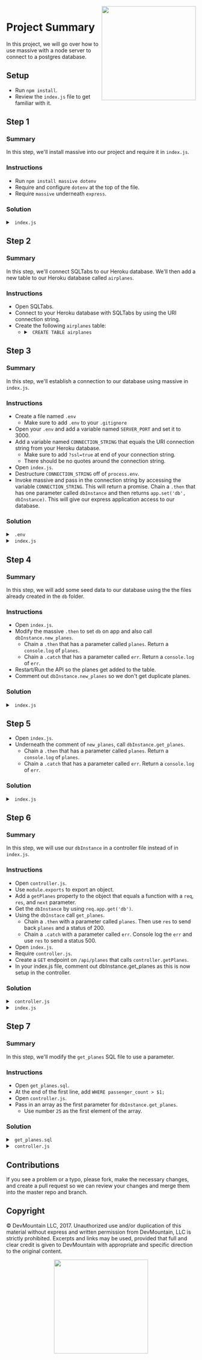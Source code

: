 <img src="https://s3.amazonaws.com/devmountain/readme-logo.png" width="250" align="right">

# Project Summary

In this project, we will go over how to use massive with a node server to connect to a postgres database.

## Setup

* Run `npm install`.
* Review the `index.js` file to get familiar with it.

## Step 1

### Summary

In this step, we'll install massive into our project and require it in `index.js`.

### Instructions

* Run `npm install massive dotenv`
* Require and configure `dotenv` at the top of the file.
* Require `massive` underneath `express`.

### Solution

<details>

<summary> <code> index.js </code> </summary>

```js
require("dotenv").config();
const express = require("express");
const massive = require("massive");

const app = express();

const { SERVER_PORT } = process.env;

app.use(express.json());

app.listen(SERVER_PORT, () => {
  console.log(`Server listening on port ${SERVER_PORT}`);
});

```

</details>

## Step 2

### Summary

In this step, we'll connect SQLTabs to our Heroku database. We'll then add a new table to our Heroku database called `airplanes`.

### Instructions

* Open SQLTabs.
* Connect to your Heroku database with SQLTabs by using the URI connection string.
* Create the following `airplanes` table:
  * <details>

    <summary> <code> CREATE TABLE airplanes </code> </summary>

    ```sql
    CREATE TABLE airplanes (
      plane_id SERIAL PRIMARY KEY NOT NULL,
      plane_type varchar(40) NOT NULL,
      passenger_count integer NOT NULL
    );
    ```

    </details>

## Step 3

### Summary

In this step, we'll establish a connection to our database using massive in `index.js`.

### Instructions

* Create a file named `.env`
  * Make sure to add `.env` to your `.gitignore`
* Open your `.env` and add a variable named `SERVER_PORT` and set it to 3000.
* Add a variable named `CONNECTION_STRING` that equals the URI connection string from your Heroku database.
  * Make sure to add `?ssl=true` at end of your connection string.
  * There should be no quotes around the connection string.
* Open `index.js`.
* Destructure `CONNECTION_STRING` off of `process.env`.
* Invoke massive and pass in the connection string by accessing the variable `CONNECTION_STRING`. This will return a promise. Chain a `.then` that has one parameter called `dbInstance` and then returns `app.set('db', dbInstance)`. This will give our express application access to our database.

### Solution

<details>

<summary><code> .env </code></summary>

```
SERVER_PORT=3000
CONNECTION_STRING=postgres://username:password@host/dbname?ssl=true
```

</details>

<details>

<summary> <code> index.js </code> </summary>

```js
require("dotenv").config();
const express = require("express");
const massive = require("massive");

const app = express();

const { SERVER_PORT, CONNECTION_STRING } = process.env;

massive(CONNECTION_STRING).then(dbInstance => app.set("db", dbInstance));

app.use(express.json());

app.listen(SERVER_PORT, () => {
  console.log(`Server listening on port ${SERVER_PORT}`);
});

```
</details>

## Step 4

### Summary

In this step, we will add some seed data to our database using the the files already created in the `db` folder.

### Instructions

* Open `index.js`.
* Modify the massive `.then` to set `db` on app and also call `dbInstance.new_planes`.
  * Chain a `.then` that has a parameter called `planes`. Return a `console.log` of `planes`.
  * Chain a `.catch` that has a parameter called `err`. Return a `console.log` of `err`.
* Restart/Run the API so the planes get added to the table.
* Comment out `dbInstance.new_planes` so we don't get duplicate planes.

### Solution

<details>

<summary> <code> index.js </code> </summary>

```js
require("dotenv").config();
const express = require("express");
const massive = require("massive");

const app = express();

const { SERVER_PORT, CONNECTION_STRING } = process.env;

massive(CONNECTION_STRING).then(dbInstance =>{
  app.set('db', dbInstance);

  // dbInstance.new_planes()
  //   .then( planes => console.log( planes ) )
  //   .catch( err => console.log( err ) );
});

app.use(express.json());

app.listen(SERVER_PORT, () => {
  console.log(`Server listening on port ${SERVER_PORT}`);
});

```

</details>

## Step 5

* Open `index.js`.
* Underneath the comment of `new_planes`, call `dbInstance.get_planes`.
  * Chain a `.then` that has a parameter called `planes`. Return a `console.log` of `planes`.
  * Chain a `.catch` that has a parameter called `err`. Return a `console.log` of `err`.

### Solution

<details>

<summary> <code> index.js </code> </summary>

```js
require("dotenv").config();
const express = require("express");
const massive = require("massive");

const app = express();

const { SERVER_PORT, CONNECTION_STRING } = process.env;

massive(CONNECTION_STRING).then(dbInstance => {
  app.set("db", dbInstance);

  // dbInstance.new_planes()
  //   .then( planes => console.log( planes ) )
  //   .catch( err => console.log( err ) );

  dbInstance.get_planes()
    .then(planes => console.log(planes))
    .catch(err => console.log(err));
});

app.use(express.json());

app.listen(SERVER_PORT, () => {
  console.log(`Server listening on port ${SERVER_PORT}`);
});

```

</details>

## Step 6

### Summary

In this step, we will use our `dbInstance` in a controller file instead of in `index.js`.

### Instructions

* Open `controller.js`.
* Use `module.exports` to export an object.
* Add a `getPlanes` property to the object that equals a function with a `req`, `res`, and `next` parameter.
* Get the `dbInstance` by using `req.app.get('db')`.
* Using the `dbInstace` call `get_planes`.
  * Chain a `.then` with a parameter called `planes`. Then use `res` to send back `planes` and a status of 200.
  * Chain a `.catch` with a parameter called `err`. Console log the `err` and use `res` to send a status 500.
* Open `index.js`.
* Require `controller.js`.
* Create a `GET` endpoint on `/api/planes` that calls `controller.getPlanes`.
* In your index.js file, comment out dbInstance.get_planes as this is now setup in the controller.

### Solution

<details>

<summary> <code> controller.js </code> </summary>

```js
module.exports = {
  getPlanes: (req, res, next) => {
    const dbInstance = req.app.get("db");

    dbInstance.get_planes()
      .then(planes => {
        res.status(200).send(planes);
      })
      .catch(err => {
        console.log(err);
        res.status(500).send(err);
      });
  }
};

```

</details>

<details>

<summary> <code> index.js </code> </summary>

```js
require("dotenv").config();
const express = require("express");
const massive = require("massive");
const controller = require("./controller");

const app = express();

const { SERVER_PORT, CONNECTION_STRING } = process.env;

massive(CONNECTION_STRING).then(dbInstance => {
  app.set("db", dbInstance);

  // dbInstance.new_planes()
  //   .then( planes => console.log( planes ) )
  //   .catch( err => console.log( err ) );

  // dbInstance.get_planes()
  //   .then(planes => console.log(planes))
  //   .catch(err => console.log(err));
});

app.use(express.json());

app.get("/api/planes", controller.getPlanes);

app.listen(SERVER_PORT, () => {
  console.log(`Server listening on port ${SERVER_PORT}`);
});
```

</details>

## Step 7

### Summary

In this step, we'll modify the `get_planes` SQL file to use a parameter.

### Instructions

* Open `get_planes.sql`.
* At the end of the first line, add `WHERE passenger_count > $1;`
* Open `controller.js`.
* Pass in an array as the first parameter for `dbInstance.get_planes`.
  * Use number `25` as the first element of the array.

### Solution

<details>

<summary> <code> get_planes.sql </code> </summary>

```sql
SELECT * FROM airplanes WHERE passenger_count > $1;
```

</details>

<details>

<summary> <code> controller.js </code> </summary>

```js
module.exports = {
  getPlanes: (req, res, next) => {
    const dbInstance = req.app.get("db");

    dbInstance.get_planes([25])
      .then(planes => {
        res.status(200).send(planes);
      })
      .catch(err => {
        console.log(err);
        res.status(500).send(err);
      });
  }
};

```

</details>

## Contributions

If you see a problem or a typo, please fork, make the necessary changes, and create a pull request so we can review your changes and merge them into the master repo and branch.

## Copyright

© DevMountain LLC, 2017. Unauthorized use and/or duplication of this material without express and written permission from DevMountain, LLC is strictly prohibited. Excerpts and links may be used, provided that full and clear credit is given to DevMountain with appropriate and specific direction to the original content.

<p align="center">
<img src="https://s3.amazonaws.com/devmountain/readme-logo.png" width="250">
</p>
